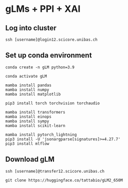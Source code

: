 # gLMs + PPI + XAI

## Log into cluster

```
ssh [username]@login12.scicore.unibas.ch
```

## Set up conda environment

```
conda create -n gLM python=3.9

conda activate gLM

mamba install pandas
mamba install numpy
mamba install matplotlib

pip3 install torch torchvision torchaudio

mamba install transformers
mamba install einops
mamba install sympy
mamba install scikit-learn

mamba install pytorch_lightning
pip3 install -U 'jsonargparse[signatures]>=4.27.7'
pip3 install mlflow
```

## Download gLM

```
ssh [username]@transfer12.scicore.unibas.ch

git clone https://huggingface.co/tattabio/gLM2_650M
```

